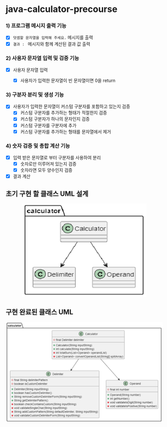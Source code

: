 # java-calculator-precourse

### 1) 프로그램 메시지 출력 기능

- [x] `덧셈할 문자열을 입력해 주세요.` 메시지를 출력
- [x] `결과 : ` 메시지와 함께 계산된 결과 값 출력

### 2) 사용자 문자열 입력 및 검증 기능

- [x] 사용자 문자열 입력
    - [x] 사용자가 입력한 문자열이 빈 문자열이면 0을 return


### 3) 구분자 분리 및 생성 기능

- [x] 사용자가 입력한 문자열이 커스텀 구분자를 포함하고 있는지 검증
    - [x] 커스텀 구분자를 추가하는 형태가 적절한지 검증
    - [x] 커스텀 구분자가 하나의 문자인지 검증
    - [x] 커스텀 구분자를 구분자에 추가
    - [x] 커스텀 구분자를 추가하는 형태를 문자열에서 제거

### 4) 숫자 검증 및 총합 계산 기능

-[x] 입력 받은 문자열로 부터 구분자를 사용하여 분리
    - [x] 숫자로만 이루어져 있는지 검증
    - [x] 숫자라면 모두 양수인지 검증
-[x] 결과 계산

## 초기 구현 할 클래스 UML 설계

<p align="center">
  <img src="Initial Design UML.png" alt="Initial Design UML" width="400" height="300">
</p>

## 구현 완료된 클래스 UML

<p align="center">
  <img src="Implementation Complete UML.png" alt="Initial Design UML" width="600">
</p>